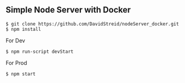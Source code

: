 ## Simple Node Server with Docker

```
$ git clone https://github.com/DavidStreid/nodeServer_docker.git
$ npm install
```

For Dev
```
$ npm run-script devStart
```

For Prod
```
$ npm start
```
